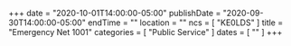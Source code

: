 +++
date = "2020-10-01T14:00:00-05:00"
publishDate = "2020-09-30T14:00:00-05:00"
endTime = ""
location = ""
ncs = [ "KE0LDS" ]
title = "Emergency Net 1001"
categories = [ "Public Service" ]
dates = [ "" ]
+++
